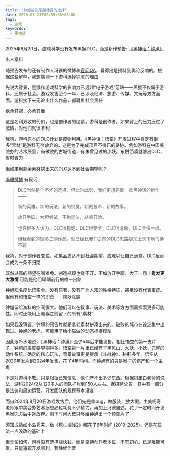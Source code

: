 ```yaml
---
title: "钟馗或许是最稳妥的选择"
date: 2025-08-23T08:59:58+08:00
tags:
  - 游戏
keywords:
  - 黑神话
---
```


2025年8月20日，游戏科学没有发布黑猴DLC，而是新作预告: [《黑神话：钟馗》](https://www.gcores.com/articles/203346)

出人意料

随预告发布的还有制作人冯骥的微博和[官网QA](https://gamesci.cn/zhongkui/)，看得出是预料到舆论反响的。根据这些解释，我想揣测一下游科选择钟馗的理由

先说大背景，黑猴和游戏科学的影响力已远超“电子游戏”范畴——黑猴不仅属于游科，还属于社会。游戏发售至今一年，已涉及经济、旅游、传媒、文玩等方方面面。游科接下来无论出什么作品，都肩负社会责任

欲承其冠，必承其重

这是名利双收的代价，也是创作者的枷锁。游科是创作者。如果背上的压力压过了激情，对他们就很不利

我猜，游科原本的DLC计划是废物利用。《黑神话：悟空》开发过程中肯定有很多“素材”是游科无奈放弃的。这是为了完成项目不得已的妥协。例如游科在中国美院办的艺术展里，有破败的古城街道，有未曾见过的小妖。东拼西凑就够出DLC，省时省力

但如果用剩余素材拼出来的DLC达不到社会期望呢？

[冯骥微博](https://weibo.com/p/1005056603744955/home) 有段话
> DLC当然是个不坏的选择，但此时此刻，我们更想先做一款黑神话的新作——
> 
> 新的英雄，新的玩法，新的视觉，新的技术，新的故事。
> 
> 放开手脚，大胆尝试，不拘定法，从零开始。
> 
> 也许很多人认为，DLC很稳健，DLC很安全，DLC很清晰，DLC会快一点。
> 
> 但我看到的很多二创作品，就已经比我们之前的DLC思路更加上天下地飞扬不羁

我猜，对于创作者来说，如果品质达不到社会期望，或难以让自己满意。DLC反而会成为一条不归路

既然过高的期望在所难免。创造瓶颈也绕不开。不如放开手脚，大干一场！**迸发更大激情** 可能是他们砥砺前行的唯一出路

钟馗知名度比悟空小。没有原著，没有广为人知的性格特征，甚至没有代表事迹。但他有和悟空一样的职责——降妖除魔

钟馗留给游科的空间很大。他们可以在叙事、玩法、美术等方方面面探索更多可能性。同时还能用上黑猴之前留下的所有“素材”

如果我没猜错。钟馗的预告片就是拿老素材拼凑出来的。破败的城市在设定集中出现过。钟馗的老虎，可能用了给小猫做的动态捕捉模型

因此泼冷水地说，《黑神话：钟馗》至少5年后才能发售。相比悟空的第一支片子，钟馗的进度要早期得多。悟空第一片里已经有了黑风山、大妖、小妖、完整的动作系统、确定的核心玩法，背景故事更是继承《斗战神》，耕耘多年。悟空从2020年发片到2024年发售，花了4年时间。而钟馗有的只是猴子的遗产和一个主角

不是对游科不敬。只是根据已知信息，他们产不出多少东西。根据[机核](https://www.gcores.com/radios/202805)白老师的说法，游科2024仅从120多人的团队扩张到150人左右。据招聘公告，其中有一部分是法务和周边运营。开发团队的规模基本没变

而自2024年8月20日游戏发售后，他们先是修bug，做服装，放大假。主美杨奇老师跟中美合办艺术展想必也耗费不少精力。再加上冯骥自述，花了一定时间开发黑猴DLC后中途放弃。剩下时间大概只够给钟馗出一个预告片了

须知成熟如小岛秀夫，做《死亡搁浅2》都花了6年时间 (2019-2025)。还是在玩法一点没改的基础上

但无论如何，游科没有选择赚快钱，而是坚持创作者本位，不忘初心。已是难能可贵。只能遥祝开发顺利，我静候佳音